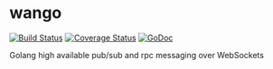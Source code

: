 # wango
[![Build Status](https://travis-ci.org/getblank/wango.svg?branch=master)](https://travis-ci.org/getblank/wango)
[![Coverage Status](https://coveralls.io/repos/github/getblank/wango/badge.svg?branch=master)](https://coveralls.io/github/getblank/wango?branch=master)
[![GoDoc](https://godoc.org/github.com/getblank/wango?status.svg)](https://godoc.org/github.com/getblank/wango)

Golang high available pub/sub and rpc messaging over WebSockets
